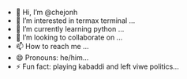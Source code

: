 - 👋 Hi, I’m @chejonh
- 👀 I’m interested in termax terminal ...
- 🌱 I’m currently learning python ...
- 💞️ I’m looking to collaborate on ...
- 📫 How to reach me ...
- 😄 Pronouns: he/him...
- ⚡ Fun fact: playing kabaddi and left viwe politics...

<!---
chejonh/chejonh is a ✨ special ✨ repository because its `README.md` (this file) appears on your GitHub profile.
You can click the Preview link to take a look at your changes.
--->
